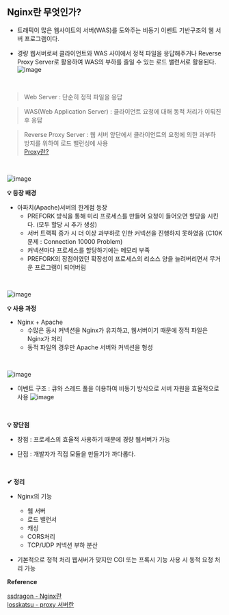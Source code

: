 ## Nginx란 무엇인가?

- 트래픽이 많은 웹사이트의 서버(WAS)를 도와주는 비동기 이벤트 기반구조의 웹 서버 프로그램이다.

- 경량 웹서버로써 클라이언트와 WAS 사이에서 정적 파일을 응답해주거나
Reverse Proxy Server로 활용하여 WAS의 부하를 줄일 수 있는 로드 밸런서로 활용된다.
![image](https://github.com/yejun95/Today-I-Learn/assets/121341413/ba02e0d4-5ff9-49fd-8db3-6ae99ee30a7b)
<br>

> Web Server : 단순히 정적 파일을 응답

> WAS(Web Application Server) : 클라이언트 요청에 대해 동적 처리가 이뤄진 후 응답

> Reverse Proxy Server : 웹 서버 앞단에서 클라이언트의 요청에 의한 과부하 방지를 위하여 로드 밸런싱에 사용<br>
[Proxy란?](https://github.com/yejun95/Today-I-Learn/blob/master/ETC/Proxy.md)
<br>

![image](https://github.com/yejun95/Today-I-Learn/assets/121341413/f7aaf6a1-1410-439a-9faf-0f9f03e340ac)
<br>

**💡 등장 배경**
- 아파치(Apache)서버의 한계점 등장
  - PREFORK 방식을 통해 미리 프로세스를 만들어 요청이 들어오면 할당을 시킨다. (모두 할당 시 추가 생성)
  - 서버 트랙픽 증가 시 더 이상 과부하로 인한 커넥션을 진행하지 못하였음 (C10K 문제 : Connection 10000 Problem)
  - 커넥션마다 프로세스를 할당하기에는 메모리 부족
  - PREFORK의 장점이였던 확장성이 프로세스의 리소스 양을 늘려버리면서 무거운 프로그램이 되어버림
<br>

![image](https://github.com/yejun95/Today-I-Learn/assets/121341413/754b6ee1-2abb-42c0-9f0f-987c9be1f1ba)
<br>

**💡 사용 과정**
- Nginx + Apache
  - 수많은 동시 커넥션을 Nginx가 유지하고, 웹서버이기 때문에 정적 파일은 Nginx가 처리
  - 동적 파일의 경우만 Apache 서버와 커넥션을 형성
<br>

![image](https://github.com/yejun95/Today-I-Learn/assets/121341413/db2a88c8-86e5-4d43-9d45-fbecb2c2c95b)
<br>

- 이벤트 구조 : 큐와 스레드 풀을 이용하여 비동기 방식으로 서버 자원을 효율적으로 사용
![image](https://github.com/yejun95/Today-I-Learn/assets/121341413/40855e8e-b18e-4884-9bca-fc2b6dcdfee7)
<br>

**💡 장단점**
- 장점 : 프로세스의 효율적 사용하기 때문에 경량 웹서버가 가능

- 단점 : 개발자가 직접 모듈을 만들기가 까다롭다.
<br>

**✔ 정리**
- Nginx의 기능
  - 웹 서버
  - 로드 밸런서
  - 캐싱
  - CORS처리
  - TCP/UDP 커넥션 부하 분산
 
- 기본적으로 정적 처리 웹서버가 맞지만 CGI 또는 프록시 기능 사용 시 동적 요청 처리 가능

**Reference**<br>

[ssdragon - Nginx란](https://ssdragon.tistory.com/60)<br>
[losskatsu - proxy 서버란](https://losskatsu.github.io/it-infra/reverse-proxy/#2-%ED%8F%AC%EC%9B%8C%EB%93%9C-%ED%94%84%EB%A1%9D%EC%8B%9Cforward-%EC%84%9C%EB%B2%84%EB%9E%80)




